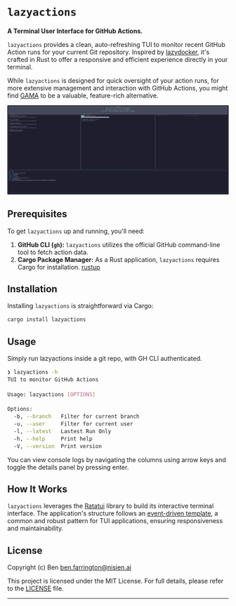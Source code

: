 # `lazyactions`

**A Terminal User Interface for GitHub Actions.**

`lazyactions` provides a clean, auto-refreshing TUI to monitor recent GitHub Action runs for your current Git repository. Inspired by [lazydocker](https://github.com/jesseduffield/lazydocker), it's crafted in Rust to offer a responsive and efficient experience directly in your terminal.

While `lazyactions` is designed for quick oversight of your action runs, for more extensive management and interaction with GitHub Actions, you might find [GAMA](https://github.com/termkit/gama) to be a valuable, feature-rich alternative.

![screenshot](./screenshots/image.png "screenshot")

## Prerequisites

To get `lazyactions` up and running, you'll need:

1.  **GitHub CLI (`gh`):** `lazyactions` utilizes the official GitHub command-line tool to fetch action data.
2.  **Cargo Package Manager:** As a Rust application, `lazyactions` requires Cargo for installation. [rustup](https://rustup.rs/)

## Installation

Installing `lazyactions` is straightforward via Cargo:

```bash
cargo install lazyactions
```

## Usage

Simply run lazyactions inside a git repo, with GH CLI authenticated.

```bash
❯ lazyactions -h
TUI to monitor GitHub Actions

Usage: lazyactions [OPTIONS]

Options:
  -b, --branch   Filter for current branch
  -u, --user     Filter for current user
  -l, --latest   Lastest Run Only
  -h, --help     Print help
  -V, --version  Print version
```

You can view console logs by navigating the columns using arrow keys and toggle the details panel by pressing enter.

## How It Works

`lazyactions` leverages the [Ratatui](https://ratatui.rs) library to build its interactive terminal interface. The application's structure follows an [event-driven template](https://github.com/ratatui/templates/tree/main/event-driven), a common and robust pattern for TUI applications, ensuring responsiveness and maintainability.

## License

Copyright (c) Ben <ben.farrington@nisien.ai>

This project is licensed under the MIT License. For full details, please refer to the [LICENSE](./LICENSE) file.

---